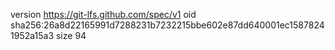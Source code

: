 version https://git-lfs.github.com/spec/v1
oid sha256:26a8d22165991d7288231b7232215bbe602e87dd640001ec15878241952a15a3
size 94

